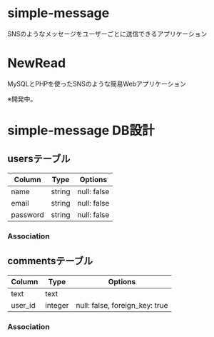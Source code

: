 # simple-message
SNSのようなメッセージをユーザーごとに送信できるアプリケーション


# NewRead
MySQLとPHPを使ったSNSのような簡易Webアプリケーション

※開発中。


# simple-message DB設計

## usersテーブル
|Column|Type|Options|
|------|----|-------|
|name|string|null: false|
|email|string|null: false|
|password|string|null: false|
### Association


## commentsテーブル
|Column|Type|Options|
|------|----|-------|
|text|text|
|user_id|integer|null: false, foreign_key: true|

### Association


